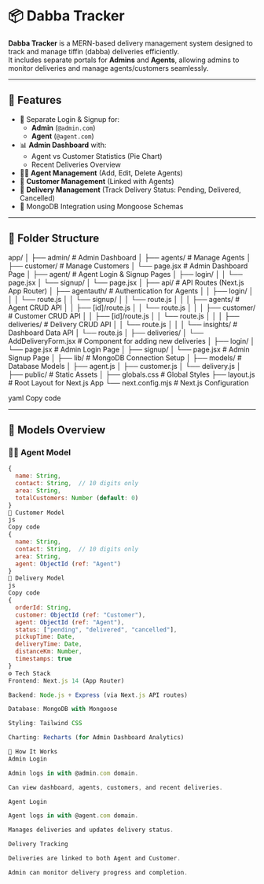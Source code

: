 # 📦 Dabba Tracker

**Dabba Tracker** is a MERN-based delivery management system designed to track and manage tiffin (dabba) deliveries efficiently.  
It includes separate portals for **Admins** and **Agents**, allowing admins to monitor deliveries and manage agents/customers seamlessly.

---

## 🚀 Features

- 🔐 Separate Login & Signup for:
  - **Admin** (`@admin.com`)
  - **Agent** (`@agent.com`)
- 📊 **Admin Dashboard** with:
  - Agent vs Customer Statistics (Pie Chart)
  - Recent Deliveries Overview
- 👨‍💼 **Agent Management** (Add, Edit, Delete Agents)
- 👥 **Customer Management** (Linked with Agents)
- 🚚 **Delivery Management** (Track Delivery Status: Pending, Delivered, Cancelled)
- 🧾 MongoDB Integration using Mongoose Schemas

---

## 🧩 Folder Structure

app/
│
├── admin/ # Admin Dashboard
│ ├── agents/ # Manage Agents
│ ├── customer/ # Manage Customers
│ └── page.jsx # Admin Dashboard Page
│
├── agent/ # Agent Login & Signup Pages
│ ├── login/
│ │ └── page.jsx
│ └── signup/
│ └── page.jsx
│
├── api/ # API Routes (Next.js App Router)
│ ├── agentauth/ # Authentication for Agents
│ │ ├── login/
│ │ │ └── route.js
│ │ └── signup/
│ │ └── route.js
│ │
│ ├── agents/ # Agent CRUD API
│ │ ├── [id]/route.js
│ │ └── route.js
│ │
│ ├── customer/ # Customer CRUD API
│ │ ├── [id]/route.js
│ │ └── route.js
│ │
│ ├── deliveries/ # Delivery CRUD API
│ │ └── route.js
│ │
│ └── insights/ # Dashboard Data API
│ └── route.js
│
├── deliveries/
│ └── AddDeliveryForm.jsx # Component for adding new deliveries
│
├── login/
│ └── page.jsx # Admin Login Page
│
├── signup/
│ └── page.jsx # Admin Signup Page
│
├── lib/ # MongoDB Connection Setup
│
├── models/ # Database Models
│ ├── agent.js
│ ├── customer.js
│ └── delivery.js
│
├── public/ # Static Assets
│
├── globals.css # Global Styles
├── layout.js # Root Layout for Next.js App
└── next.config.mjs # Next.js Configuration

yaml
Copy code

---

## 🧠 Models Overview

### 🧑‍💼 Agent Model
```js
{
  name: String,
  contact: String,  // 10 digits only
  area: String,
  totalCustomers: Number (default: 0)
}
👥 Customer Model
js
Copy code
{
  name: String,
  contact: String,  // 10 digits only
  area: String,
  agent: ObjectId (ref: "Agent")
}
🚚 Delivery Model
js
Copy code
{
  orderId: String,
  customer: ObjectId (ref: "Customer"),
  agent: ObjectId (ref: "Agent"),
  status: ["pending", "delivered", "cancelled"],
  pickupTime: Date,
  deliveryTime: Date,
  distanceKm: Number,
  timestamps: true
}
⚙️ Tech Stack
Frontend: Next.js 14 (App Router)

Backend: Node.js + Express (via Next.js API routes)

Database: MongoDB with Mongoose

Styling: Tailwind CSS

Charting: Recharts (for Admin Dashboard Analytics)

🧭 How It Works
Admin Login

Admin logs in with @admin.com domain.

Can view dashboard, agents, customers, and recent deliveries.

Agent Login

Agent logs in with @agent.com domain.

Manages deliveries and updates delivery status.

Delivery Tracking

Deliveries are linked to both Agent and Customer.

Admin can monitor delivery progress and completion.
